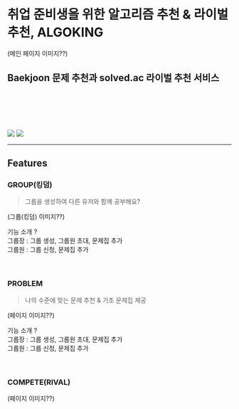 # **취업 준비생을 위한 알고리즘 추천 & 라이벌 추천, ALGOKING**

(메인 페이지 이미지??)

## Baekjoon 문제 추천과 solved.ac 라이벌 추천 서비스



<br/><br/><br/><br/><br/>
<img src="https://img.shields.io/badge/React-0088cc?style=flat-square&logo=React&logoColor=white"/>&nbsp;<img src="https://img.shields.io/badge/Node.js-339933?style=flat-square&logo=Node.js&logoColor=white"/>&nbsp;

------

## Features

### GROUP(킹덤)

> 그룹을 생성하여 다른 유저와 함께 공부해요?

(그룹(킹덤) 이미지??)

기능 소개 ? <br/>
그룹장 : 그룹 생성, 그룹원 초대, 문제집 추가 <br/>
그룹원 : 그룹 신청, 문제집 추가
<br/><br/><br/>

### PROBLEM

> 나의 수준에 맞는 문제 추천 & 기초 문제집 제공

(페이지 이미지??)

기능 소개 ? <br/>
그룹장 : 그룹 생성, 그룹원 초대, 문제집 추가 <br/>
그룹원 : 그룹 신청, 문제집 추가
<br/><br/><br/>


### COMPETE(RIVAL)

> 

(페이지 이미지??)


